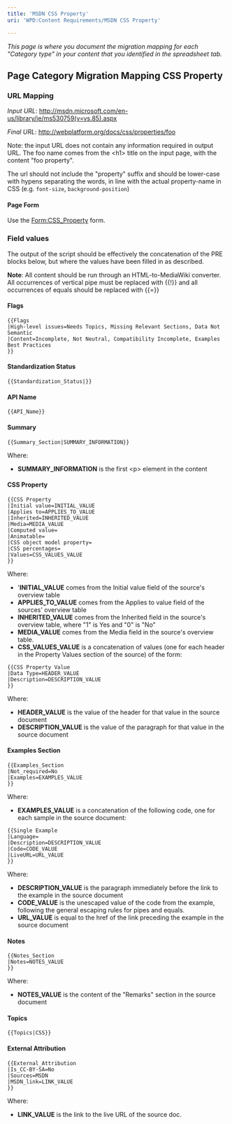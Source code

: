 ```yaml
---
title: 'MSDN CSS Property'
uri: 'WPD:Content Requirements/MSDN CSS Property'

---
```

*This page is where you document the migration mapping for each "Category type" in your content that you identified in the spreadsheet tab.*

## Page Category Migration Mapping CSS Property

### URL Mapping

*Input URL*: <http://msdn.microsoft.com/en-us/library/ie/ms530759(v=vs.85).aspx>

*Final URL*: <http://webplatform.org/docs/css/properties/foo>

Note: the input URL does not contain any information required in output URL. The foo name comes from the \<h1\> title on the input page, with the content "foo property".

The url should not include the "property" suffix and should be lower-case with hypens separating the words, in line with the actual property-name in CSS (e.g. `font-size`, `background-position`)

#### Page Form

Use the [Form:CSS\_Property](/Form:CSS_Property) form.

### Field values

The output of the script should be effectively the concatenation of the PRE blocks below, but where the values have been filled in as described.

**Note**: All content should be run through an HTML-to-MediaWiki converter. All occurrences of vertical pipe must be replaced with {{!}} and all occurrences of equals should be replaced with {{=}}

#### Flags

    {{Flags
    |High-level issues=Needs Topics, Missing Relevant Sections, Data Not Semantic
    |Content=Incomplete, Not Neutral, Compatibility Incomplete, Examples Best Practices
    }}

#### Standardization Status

    {{Standardization_Status|}}

#### API Name

    {{API_Name}}

#### Summary

    {{Summary_Section|SUMMARY_INFORMATION}}

Where:

-   **SUMMARY\_INFORMATION** is the first \<p\> element in the content

#### CSS Property

    {{CSS Property
    |Initial value=INITIAL_VALUE
    |Applies to=APPLIES_TO_VALUE
    |Inherited=INHERITED_VALUE
    |Media=MEDIA_VALUE
    |Computed value=
    |Animatable=
    |CSS object model property=
    |CSS percentages=
    |Values=CSS_VALUES_VALUE
    }}

Where:

-   '**INITIAL\_VALUE** comes from the Initial value field of the source's overview table
-   **APPLIES\_TO\_VALUE** comes from the Applies to value field of the sources' overview table
-   **INHERITED\_VALUE** comes from the Inherited field in the source's overview table, where "1" is Yes and "0" is "No"
-   **MEDIA\_VALUE** comes from the Media field in the source's overview table.
-   **CSS\_VALUES\_VALUE** is a concatenation of values (one for each header in the Property Values section of the source) of the form:

<!-- -->

    {{CSS Property Value
    |Data Type=HEADER_VALUE
    |Description=DESCRIPTION_VALUE
    }}

Where:

-   **HEADER\_VALUE** is the value of the header for that value in the source document
-   **DESCRIPTION\_VALUE** is the value of the paragraph for that value in the source document

#### Examples Section

    {{Examples_Section
    |Not_required=No
    |Examples=EXAMPLES_VALUE
    }}

Where:

-   **EXAMPLES\_VALUE** is a concatenation of the following code, one for each sample in the source document:

<!-- -->

    {{Single Example
    |Language=
    |Description=DESCRIPTION_VALUE
    |Code=CODE_VALUE
    |LiveURL=URL_VALUE
    }}

Where:

-   **DESCRIPTION\_VALUE** is the paragraph immediately before the link to the example in the source document
-   **CODE\_VALUE** is the unescaped value of the code from the example, following the general escaping rules for pipes and equals.
-   **URL\_VALUE** is equal to the href of the link preceding the example in the source document

#### Notes

    {{Notes_Section
    |Notes=NOTES_VALUE
    }}

Where:

-   **NOTES\_VALUE** is the content of the "Remarks" section in the source document

#### Topics

    {{Topics|CSS}}

#### External Attribution

    {{External_Attribution
    |Is_CC-BY-SA=No
    |Sources=MSDN
    |MSDN_link=LINK_VALUE
    }}

Where:

-   **LINK\_VALUE** is the link to the live URL of the source doc.
